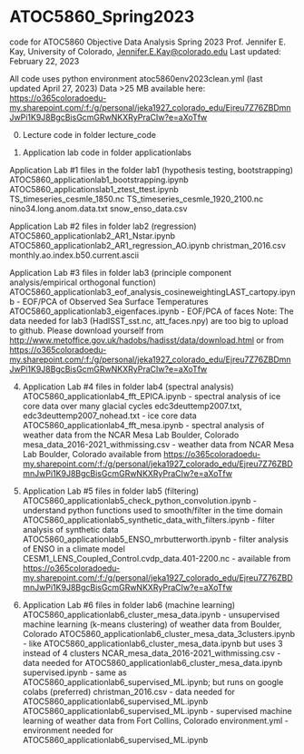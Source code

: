 # ATOC5860_Spring2023
code for ATOC5860 Objective Data Analysis Spring 2023
Prof. Jennifer E. Kay, University of Colorado, Jennifer.E.Kay@colorado.edu
Last updated: February 22, 2023

All code uses python environment atoc5860env2023clean.yml (last updated April 27, 2023)
Data >25 MB available here: 
https://o365coloradoedu-my.sharepoint.com/:f:/g/personal/jeka1927_colorado_edu/Ejreu7Z76ZBDmnJwPi1K9J8BgcBisGcmGRwNKXRyPraCIw?e=aXoTfw

0) Lecture code in folder lecture_code

1) Application lab code in folder applicationlabs

Application Lab #1 files in the folder lab1 (hypothesis testing, bootstrapping)
ATOC5860_applicationlab1_bootstrapping.ipynb
ATOC5860_applicationslab1_ztest_ttest.ipynb
TS_timeseries_cesmle_1850.nc
TS_timeseries_cesmle_1920_2100.nc
nino34.long.anom.data.txt
snow_enso_data.csv

Application Lab #2 files in folder lab2 (regression)
ATOC5860_applicationlab2_AR1_Nstar.ipynb
ATOC5860_applicationlab2_AR1_regression_AO.ipynb
christman_2016.csv
monthly.ao.index.b50.current.ascii

Application Lab #3 files in folder lab3 (principle component analysis/empirical orthogonal function)
ATOC5860_applicationlab3_eof_analysis_cosineweightingLAST_cartopy.ipynb - EOF/PCA of Observed Sea Surface Temperatures
ATOC5860_applicationlab3_eigenfaces.ipynb - EOF/PCA of faces
Note: The data needed for lab3 (HadISST_sst.nc, att_faces.npy) are too big to upload to github.
Please download yourself from http://www.metoffice.gov.uk/hadobs/hadisst/data/download.html
or from https://o365coloradoedu-my.sharepoint.com/:f:/g/personal/jeka1927_colorado_edu/Ejreu7Z76ZBDmnJwPi1K9J8BgcBisGcmGRwNKXRyPraCIw?e=aXoTfw

4) Application Lab #4 files in folder lab4 (spectral analysis)
ATOC5860_applicationlab4_fft_EPICA.ipynb - spectral analysis of ice core data over many glacial cycles
edc3deuttemp2007.txt, edc3deuttemp2007_nohead.txt - ice core data
ATOC5860_applicationlab4_fft_mesa.ipynb - spectral analysis of weather data from the NCAR Mesa Lab Boulder, Colorado
mesa_data_2016-2021_withmissing.csv - weather data from NCAR Mesa Lab Boulder, Colorado available from https://o365coloradoedu-my.sharepoint.com/:f:/g/personal/jeka1927_colorado_edu/Ejreu7Z76ZBDmnJwPi1K9J8BgcBisGcmGRwNKXRyPraCIw?e=aXoTfw

5) Application Lab #5 files in folder lab5 (filtering)
ATOC5860_applicationlab5_check_python_convolution.ipynb - understand python functions used to smooth/filter in the time domain
ATOC5860_applicationlab5_synthetic_data_with_filters.ipynb - filter analysis of synthetic data
ATOC5860_applicationlab5_ENSO_mrbutterworth.ipynb - filter analysis of ENSO in a climate model
CESM1_LENS_Coupled_Control.cvdp_data.401-2200.nc - available from https://o365coloradoedu-my.sharepoint.com/:f:/g/personal/jeka1927_colorado_edu/Ejreu7Z76ZBDmnJwPi1K9J8BgcBisGcmGRwNKXRyPraCIw?e=aXoTfw

6) Application Lab #6 files in folder lab6 (machine learning)
ATOC5860_applicationlab6_cluster_mesa_data.ipynb - unsupervised machine learning (k-means clustering) of weather data from Boulder, Colorado
ATOC5860_applicationlab6_cluster_mesa_data_3clusters.ipynb - like ATOC5860_applicationlab6_cluster_mesa_data.ipynb but uses 3 instead of 4 clusters
NCAR_mesa_data_2016-2021_withmissing.csv - data needed for ATOC5860_applicationlab6_cluster_mesa_data.ipynb
supervised.ipynb - same as ATOC5860_applicationlab6_supervised_ML.ipynb; but runs on google colabs (preferred)
christman_2016.csv - data needed for ATOC5860_applicationlab6_supervised_ML.ipynb
ATOC5860_applicationlab6_supervised_ML.ipynb - supervised machine learning of weather data from Fort Collins, Colorado
environment.yml - environment needed for ATOC5860_applicationlab6_supervised_ML.ipynb
